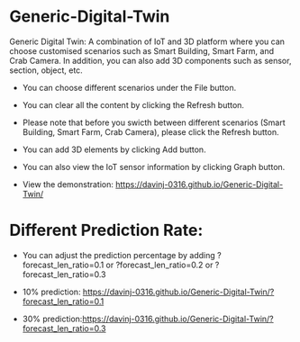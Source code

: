 # Generic-Digital-Twin
Generic Digital Twin: A combination of IoT and 3D platform where you can choose customised scenarios such as Smart Building, Smart Farm, and Crab Camera. In addition, you can also add 3D components such as sensor, section, object, etc.


- You can choose different scenarios under the File button.


- You can clear all the content by clicking the Refresh button.


- Please note that before you swicth between different scenarios (Smart Building, Smart Farm, Crab Camera), please click the Refresh button.


- You can add 3D elements by clicking Add button.


- You can also view the IoT sensor information by clicking Graph button.

- View the demonstration: https://davinj-0316.github.io/Generic-Digital-Twin/


# Different Prediction Rate:

- You can adjust the prediction percentage by adding ?forecast_len_ratio=0.1 or ?forecast_len_ratio=0.2 or ?forecast_len_ratio=0.3

- 10% prediction: https://davinj-0316.github.io/Generic-Digital-Twin/?forecast_len_ratio=0.1

- 30% prediction:https://davinj-0316.github.io/Generic-Digital-Twin/?forecast_len_ratio=0.3


